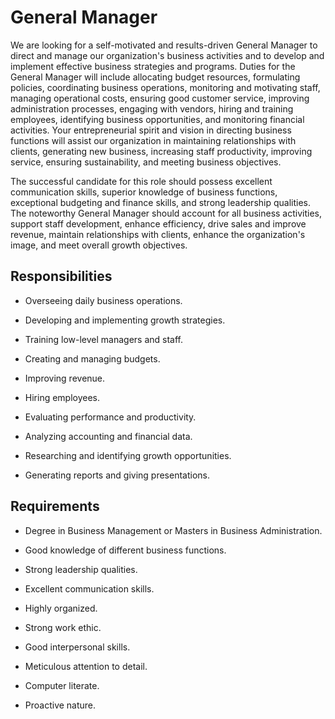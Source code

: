 # General Manager

We are looking for a self-motivated and results-driven General Manager to direct and manage our organization's business activities and to develop and implement effective business strategies and programs. Duties for the General Manager will include allocating budget resources, formulating policies, coordinating business operations, monitoring and motivating staff, managing operational costs, ensuring good customer service, improving administration processes, engaging with vendors, hiring and training employees, identifying business opportunities, and monitoring financial activities. Your entrepreneurial spirit and vision in directing business functions will assist our organization in maintaining relationships with clients, generating new business, increasing staff productivity, improving service, ensuring sustainability, and meeting business objectives.

The successful candidate for this role should possess excellent communication skills, superior knowledge of business functions, exceptional budgeting and finance skills, and strong leadership qualities. The noteworthy General Manager should account for all business activities, support staff development, enhance efficiency, drive sales and improve revenue, maintain relationships with clients, enhance the organization's image, and meet overall growth objectives.

## Responsibilities

* Overseeing daily business operations.

* Developing and implementing growth strategies.

* Training low-level managers and staff.

* Creating and managing budgets.

* Improving revenue.

* Hiring employees.

* Evaluating performance and productivity.

* Analyzing accounting and financial data.

* Researching and identifying growth opportunities.

* Generating reports and giving presentations.

## Requirements

* Degree in Business Management or Masters in Business Administration.

* Good knowledge of different business functions.

* Strong leadership qualities.

* Excellent communication skills.

* Highly organized.

* Strong work ethic.

* Good interpersonal skills.

* Meticulous attention to detail.

* Computer literate.

* Proactive nature.

